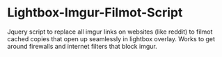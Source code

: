 # Lightbox-Imgur-Filmot-Script
Jquery script to replace all imgur links on websites (like reddit) to filmot cached copies that open up seamlessly in lightbox overlay. Works to get around firewalls and internet filters that block imgur. 
